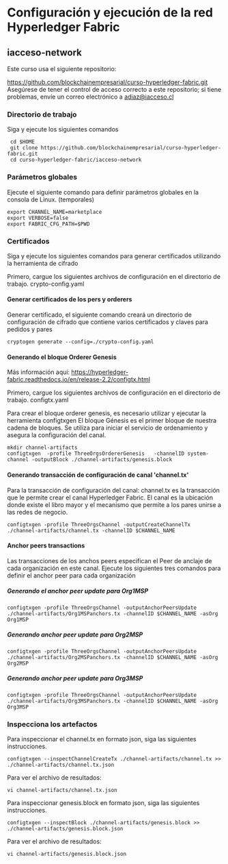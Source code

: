 Configuración y ejecución de la red Hyperledger Fabric
=============
iacceso-network
-------------



Este curso usa el siguiente repositorio:

https://github.com/blockchainempresarial/curso-hyperledger-fabric.git
Asegúrese de tener el control de acceso correcto a este repositorio; si tiene problemas, envíe un correo electrónico a adiaz@iacceso.cl

### Directorio de trabajo
Siga y ejecute los siguientes comandos


```shell
 cd $HOME
 git clone https://github.com/blockchainempresarial/curso-hyperledger-fabric.git
 cd curso-hyperledger-fabric/iacceso-network

```
### Parámetros globales
Ejecute el siguiente comando para definir parámetros globales en la consola de Linux. (temporales)


```shell
export CHANNEL_NAME=marketplace
export VERBOSE=false
export FABRIC_CFG_PATH=$PWD
```

### Certificados
Siga y ejecute los siguientes comandos para generar certificados utilizando la herramienta de cifrado

Primero, cargue los siguientes archivos de configuración en el directorio de trabajo.
crypto-config.yaml

#### Generar certificados de los pers y orderers
Generar certificado, el siguiente comando creará un directorio de configuración de cifrado que contiene varios certificados y claves para pedidos y pares

```shell
cryptogen generate --config=./crypto-config.yaml

```
#### Generando el bloque Orderer Genesis

Más información aquí:
https://hyperledger-fabric.readthedocs.io/en/release-2.2/configtx.html

Primero, cargue los siguientes archivos de configuración en el directorio de trabajo.
configtx.yaml

Para crear el bloque orderer genesis, es necesario utilizar y ejecutar la herramienta configtxgen
El bloque Génesis es el primer bloque de nuestra cadena de bloques. Se utiliza para iniciar el servicio de ordenamiento y asegura la configuración del canal.


```shell
mkdir channel-artifacts
configtxgen  -profile ThreeOrgsOrdererGenesis 	-channelID system-channel -outputBlock ./channel-artifacts/genesis.block
```


#### Generando transacción de configuración de canal 'channel.tx'

Para la transacción de configuración del canal: channel.tx es la transacción que le permite crear el canal Hyperledger Fabric. El canal es la ubicación donde existe el libro mayor y el mecanismo que permite a los pares unirse a las redes de negocio.

```shell
configtxgen -profile ThreeOrgsChannel -outputCreateChannelTx ./channel-artifacts/channel.tx -channelID $CHANNEL_NAME
```


#### Anchor peers transactions
Las transacciones de los anchos peers   especifican el Peer de anclaje de cada organización en este canal. Ejecute los siguientes tres comandos para definir el anchor peer para cada organización


##### Generando el  anchor peer update para  Org1MSP 
```shell
configtxgen -profile ThreeOrgsChannel -outputAnchorPeersUpdate ./channel-artifacts/Org1MSPanchors.tx -channelID $CHANNEL_NAME -asOrg Org1MSP

```
##### Generando anchor peer update para Org2MSP

```shell
configtxgen -profile ThreeOrgsChannel -outputAnchorPeersUpdate ./channel-artifacts/Org2MSPanchors.tx -channelID $CHANNEL_NAME -asOrg Org2MSP
```

##### Generando anchor peer update para Org3MSP

```shell
configtxgen -profile ThreeOrgsChannel -outputAnchorPeersUpdate ./channel-artifacts/Org3MSPanchors.tx -channelID $CHANNEL_NAME -asOrg Org3MSP
```

### Inspecciona los artefactos

Para inspeccionar el channel.tx en formato json, siga las siguientes instrucciones.

```shell
configtxgen --inspectChannelCreateTx ./channel-artifacts/channel.tx >> ./channel-artifacts/channel.tx.json
```

Para ver el archivo de resultados:

```shell
vi channel-artifacts/channel.tx.json

```
Para inspeccionar genesis.block en formato json, siga las siguientes instrucciones.

```shell
configtxgen --inspectBlock ./channel-artifacts/genesis.block >> ./channel-artifacts/genesis.block.json

```
Para ver el archivo de resultados:

```shell
vi channel-artifacts/genesis.block.json

```
